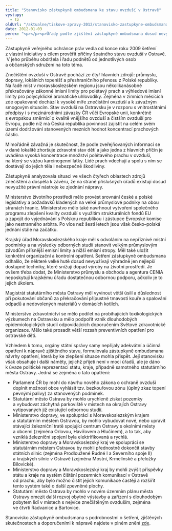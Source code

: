 ```yaml
---
title: "Stanovisko zástupkyně ombudsmana ke stavu ovzduší v Ostravě"
vystupy:
  - tz
oldUrl: "/aktualne/tiskove-zpravy-2012/stanovisko-zastupkyne-ombudsmana-ke-stavu-ovzdusi-v-ostrave"
date: 2012-01-03
perex: "<p></p><p>Úřady podle zjištění zástupkyně ombudsmana dosud nevyužily všech nástrojů, které mají k dispozici, aby dosáhly snížení znečištění ovzduší v Ostravě na úroveň zákonných limitů. </p>"
---
```


<!-- imported from the old website -->

<p>Zástupkyně veřejného ochránce práv vedla od konce roku 2009 šetření z vlastní iniciativy s cílem prověřit příčiny špatného stavu ovzduší v Ostravě.  V jeho průběhu obdržela i řadu podnětů od jednotlivých osob a občanských sdružení na toto téma.</p><p>Znečištění ovzduší v Ostravě pochází ze čtyř hlavních zdrojů: průmyslu, dopravy, lokálních topenišť a přeshraničního přenosu z Polské republiky. Na řadě míst v moravskoslezském regionu jsou několikanásobně překračovány zákonné imisní limity pro polétavý prach a výhledové imisní limity pro polycyklické aromatické uhlovodíky. Zejména v zimních měsících zde opakovaně dochází k vysoké míře znečistění ovzduší a k závažným smogovým situacím. Stav ovzduší na Ostravsku je v rozporu s vnitrostátními předpisy i s mezinárodními závazky ČR vůči Evropské unii, konkrétně s evropskou směrnicí o kvalitě vnějšího ovzduší a čistším ovzduší pro Evropu, podle níž má Česká republika povinnost zajistit na celém svém území dodržování stanovených mezních hodnot koncentrací prachových částic.</p><p>Mimořádně závažná je skutečnost, že podle zveřejňovaných informací se v dané lokalitě zhoršuje zdravotní stav dětí a jako jedna z hlavních příčin je uváděna vysoká koncentrace množství polétavého prachu v ovzduší, na který se vážou karcinogenní látky. Lidé prach vdechují a spolu s ním se dostávají do jejich těla i nebezpečné škodliviny.</p><p>Zástupkyně analyzovala situaci ve všech čtyřech oblastech zdrojů znečištění a dospěla k závěru, že na straně příslušných úřadů existují dosud nevyužité právní nástroje ke zjednání nápravy.</p><p>Ministerstvo životního prostředí mělo provést srovnání české a polské legislativy a požadavků kladených na velké průmyslové podniky na obou stranách hranic. Ministerstvo mělo také navrhnout vytvoření společného programu zlepšení kvality ovzduší s využitím strukturálních fondů EU a zapojit do vyjednávání s Polskou republikou i zástupce Evropské komise jako nestranného arbitra. Po více než šesti letech jsou však česko–polská jednání stále na začátku.</p><p>Krajský úřad Moravskoslezského kraje měl s odvoláním na nepříznivé místní podmínky a na výsledky odborných studií stanovit velkým průmyslovým závodům přísnější emisní limity a nižší emisní stropy. Měl také uložit konkrétní organizační a kontrolní opatření. Šetření zástupkyně ombudsmana odhalilo, že některé velké hutě dosud nevyužívají výhradně jen nejlepší dostupné techniky, které snižují dopad výroby na životní prostředí. Je ovšem třeba dodat, že Ministerstvo průmyslu a obchodu a agentura CENIA neposkytují krajskému úřadu dostatečnou odbornou podporu, ačkoliv je to jejich úkolem.</p><p>Magistrát statutárního města Ostravy měl vyvinout větší úsilí a důslednost při pokutování občanů za překračování přípustné tmavosti kouře a spalování odpadů a nedovolených materiálů v domácích kotlích.</p><p>Ministerstvo zdravotnictví se mělo podílet na probíhajících toxikologických výzkumech na Ostravsku a mělo podpořit vznik dlouhodobých epidemiologických studií odpovídajících doporučením Světové zdravotnické organizace. Mělo také prosadit větší rozsah preventivních opatření pro ostravské děti.</p><p>Vzhledem k tomu, orgány státní správy samy nepřijaly adekvátní a účinná opatření k nápravě zjištěného stavu, formulovala zástupkyně ombudsmana návrhy opatření, která by ke zlepšení situace mohla přispět. Její stanovisku však obsahuje i další náměty, jejichž přijetí není v moci úřadů, ale je dáno k úvaze politické reprezentaci státu, kraje, případně samotného statutárního města Ostravy. Jedná se zejména o tato opatření:</p><ul><li>Parlament ČR by mohl do návrhu nového zákona o ochraně ovzduší doplnit možnost obce vyhlásit tzv. bezkouřovou zónu (úplný zkaz topení pevnými palivy) za stanovených podmínek.</li><li>Statutární město Ostrava by mohlo urychleně získat pozemky a vybudovat záchytná parkoviště v místech na okrajích Ostravy vytipovaných již existující odbornou studií.</li><li>Ministerstvo dopravy, ve spolupráci s Moravskoslezským krajem a statutárním městem Ostravou, by mohlo vybudovat nové, nebo upravit stávající železniční tratě spojující centrum Ostravy s okolními městy a obcemi (zejména Orlovou, Havířovem a Hlučínem), a to tak, aby vzniklá železniční spojení byla elektrifikovaná a rychlá.</li><li>Ministerstvo dopravy a Moravskoslezský kraj ve spolupráci se statutárním městem Ostravou by mohli přednostně dokončit stavby státních silnic (zejména Prodloužené Rudné I a Severního spoje II) a krajských silnic v Ostravě (zejména Mostní, Krmelínské a přeložky Bílovické).</li><li>Ministerstvo dopravy a Moravskoslezský kraj by mohli zvýšit příspěvky státu a kraje na systém čištění pozemních komunikací v Ostravě od prachu, aby bylo možno čistit jejich komunikace častěji a rozšířit tento systém také o další zpevněné plochy.</li><li>Statutární město Ostrava by mohlo v novém územním plánu města Ostravy omezit další rozvoj obytné výstavby a zařízení s dlouhodobým pobytem lidí v místech s nejvíce znečištěným ovzduším, zejména ve čtvrti Radvanice a Bartovice.</li></ul>Stanovisko zástupkyně ombudsmana s podrobnostmi o šetření, zjištěných skutečnostech a doporučeními k nápravě najdete v plném znění <a href="/uploads-import/STANOVISKA/Zivotni_prostredi/3792-09-KC-ZSO.pdf" target="_blank">zde</a>.
